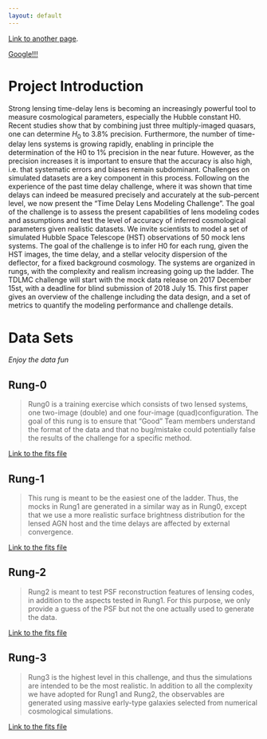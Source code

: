 ```yaml
---
layout: default
---
```



[Link to another page](another-page).

[Google!!!](https://www.google.com)


# [](#Introduction)Project Introduction

Strong lensing time-delay lens is becoming an increasingly powerful tool to measure cosmological parameters, especially the Hubble constant H0. Recent studies show that by combining just three multiply-imaged quasars, one can determine $H_{0}$ to 3.8% precision. Furthermore, the number of time-delay lens systems is growing rapidly, enabling in principle the determination of the H0 to 1% precision in the near future. However, as the precision increases it is important to ensure that the accuracy is also high, i.e. that systematic errors and biases remain subdominant. Challenges on simulated datasets are a key component in this process. Following on the experience of the past time delay challenge, where it was shown that time delays can indeed be measured precisely and accurately at the sub-percent level, we now present the “Time Delay Lens Modeling Challenge”. The goal of the challenge is to assess the present capabilities of lens modeling codes and assumptions and test the level of accuracy of inferred cosmological parameters given realistic datasets. We invite scientists to model a set of simulated Hubble Space Telescope (HST) observations of 50 mock lens systems. The goal of the challenge is to infer H0 for each rung, given the HST images, the time delay, and a stellar velocity dispersion of the deflector, for a fixed background cosmology. The systems are organized in rungs, with the complexity and realism increasing going up the ladder. The TDLMC challenge will start with the mock data release on 2017 December 15st, with a deadline for blind submission of 2018 July 15. This first paper gives an overview of the challenge including the data design, and a set of metrics to quantify the modeling performance and challenge details.

# [](#Data-sets)Data Sets
_Enjoy the data fun_

## [](#Rung-0)Rung-0

> Rung0 is a training exercise which consists of two lensed systems, one two-image (double) and one four-image (quad)configuration. The goal of this rung is to ensure that “Good” Team members understand the format of the data and that no bug/mistake could potentially false the results of the challenge for a specific method.

[Link to the fits file](data/imoutpt_7.fits)

## [](#Rung-1)Rung-1

> This rung is meant to be the easiest one of the ladder. Thus, the mocks in Rung1 are generated in a similar way as in Rung0, except that we use a more realistic surface brightness distribution for the lensed AGN host and the time delays are affected by external convergence.

[Link to the fits file](data/imoutpt_7.fits)

## [](#Rung-2)Rung-2

> Rung2 is meant to test PSF reconstruction features of lensing codes, in addition to the aspects tested in Rung1. For this purpose, we only provide a guess of the PSF but not the one actually used to generate the data.

[Link to the fits file](data/imoutpt_7.fits)

## [](#Rung-3)Rung-3

> Rung3 is the highest level in this challenge, and thus the simulations are intended to be the most realistic. In addition to all the complexity we have adopted for Rung1 and Rung2, the observables are generated using massive early-type galaxies selected from numerical cosmological simulations.


[Link to the fits file](data/imoutpt_7.fits)

